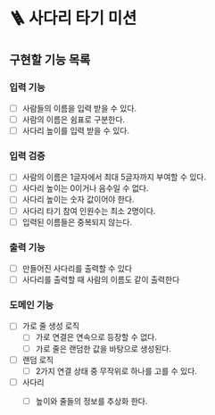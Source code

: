 # 🪜 사다리 타기 미션

## 구현할 기능 목록

### 입력 기능

- [ ] 사람들의 이름을 입력 받을 수 있다.
- [ ] 사람의 이름은 쉼표로 구분한다.
- [ ] 사다리 높이를 입력 받을 수 있다.

### 입력 검증

- [ ] 사람의 이름은 1글자에서 최대 5글자까지 부여할 수 있다.
- [ ] 사다리 높이는 0이거나 음수일 수 없다.
- [ ] 사다리 높이는 숫자 값이어야 한다.
- [ ] 사다리 타기 참여 인원수는 최소 2명이다.
- [ ] 입력된 이름들은 중복되지 않는다.

### 출력 기능

- [ ] 만들어진 사다리를 출력할 수 있다
- [ ] 사다리를 출력할 때 사람의 이름도 같이 출력한다

### 도메인 기능

- [ ] 가로 줄 생성 로직
    - [ ] 가로 연결은 연속으로 등장할 수 없다.
    - [ ] 가로 줄은 랜덤한 값을 바탕으로 생성된다.
- [ ] 랜덤 로직
    - [ ] 2가지 연결 상태 중 무작위로 하나를 고를 수 있다.
- [ ] 사다리
    - [ ] 높이와 줄들의 정보를 추상화 한다.




